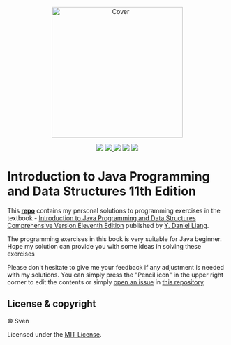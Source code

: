 <p align="center">
  <a href="https://github.com/Sven97/Introduction-to-Java-Programming-and-Data-Structures-11th-Edition/"><img src="https://www.pearsonhighered.com/assets/bigcovers/0/1/3/4/0134694511.jpg" height="300" title="Cover" alt="Cover"></a>
</p>
<p align="center">
<img src="https://img.shields.io/badge/completion-71%25-blue.svg" />
  <a href="https://github.com/Sven97/Introduction-to-Java-Programming-and-Data-Structures-11th-Edition/graphs/contributors" alt="Contributors">
    <img src="https://img.shields.io/github/contributors/Sven97/Introduction-to-Java-Programming-and-Data-Structures-11th-Edition.svg" />
  </a>
  <img src="https://img.shields.io/badge/made%20with-Java-1f425f.svg" />
  <img src="https://img.shields.io/badge/PRs-welcome-1abc9c.svg" />
  <a href="https://github.com/Sven97/Introduction-to-Java-Programming-and-Data-Structures-11th-Edition/blob/master/LICENSE" alt="License">
    <img src="https://img.shields.io/github/license/Sven97/Introduction-to-Java-Programming-and-Data-Structures-11th-Edition.svg" />
  </a>
</p>

# Introduction to Java Programming and Data Structures 11th Edition

This **[repo](https://github.com/Sven97/Introduction-to-Java-Programming-and-Data-Structures-11th-Edition/)** contains my personal solutions to programming exercises in the textbook - [Introduction to Java Programming and Data Structures Comprehensive Version Eleventh Edition](https://www.pearson.com/us/higher-education/program/Liang-Introduction-to-Java-Programming-and-Data-Structures-Comprehensive-Version-Plus-My-Lab-Programming-with-Pearson-e-Text-Access-Card-Package-11th-Edition/PGM2297842.html) published by [Y. Daniel Liang](https://yongdanielliang.github.io/).

The programming exercises in this book is very suitable for Java beginner. Hope my solution can provide you with some ideas in solving these exercises

Please don't hesitate to give me your feedback if any adjustment is needed with my solutions. You can simply press the "Pencil icon" in the upper right corner to edit the contents or simply [open an issue](https://github.com/Sven97/Introduction-to-Java-Programming-and-Data-Structures-11th-Edition/issues/new) in [this repository](https://github.com/Sven97/Introduction-to-Java-Programming-and-Data-Structures-11th-Edition/)


## License & copyright

© Sven

Licensed under the [MIT License](https://github.com/Sven97/Introduction-To-Java-Programming-10th-Edition/blob/master/LICENSE).
